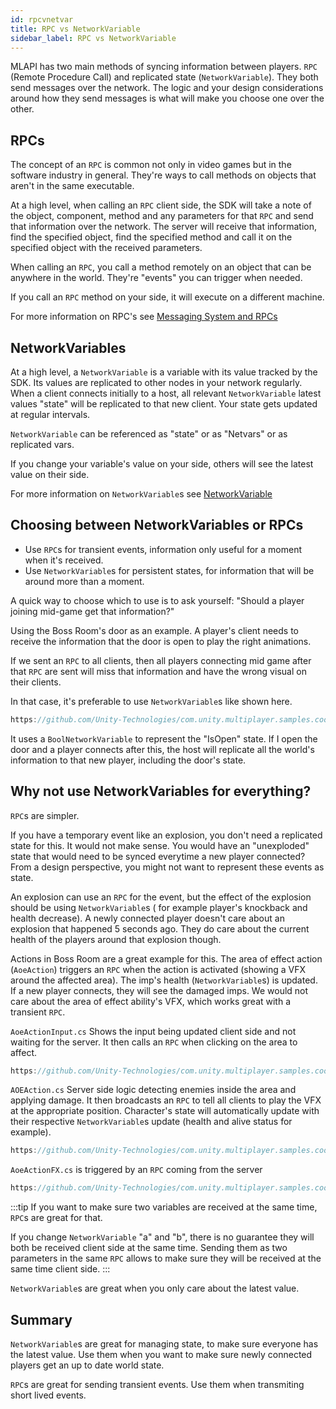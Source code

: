```yaml
---
id: rpcvnetvar
title: RPC vs NetworkVariable
sidebar_label: RPC vs NetworkVariable
---
```


MLAPI has two main methods of syncing information between players. `RPC` (Remote Procedure Call) and replicated state (`NetworkVariable`). They both send messages over the network. The logic and your design considerations around how they send messages is what will make you choose one over the other. 

## RPCs

The concept of an `RPC` is common not only in video games but in the software industry in general. They're ways to call methods on objects that aren't in the same executable. 

At a high level, when calling an `RPC` client side, the SDK will take a note of the object, component, method and any parameters for that `RPC` and send that information over the network. The server will receive that information, find the specified object, find the specified method and call it on the specified object with the received parameters. 

When calling an `RPC`, you call a method remotely on an object that can be anywhere in the world. They're "events" you can trigger when needed. 

If you call an `RPC` method on your side, it will execute on a different machine.

For more information on RPC's see [Messaging System and RPCs](../advanced-topics/messaging-system.md)

## NetworkVariables

At a high level, a `NetworkVariable` is a variable with its value tracked by the SDK. Its values are replicated to other nodes in your network regularly. When a client connects initially to a host, all relevant `NetworkVariable` latest values "state" will be replicated to that new client. Your state gets updated at regular intervals.

`NetworkVariable` can be referenced as "state" or as "Netvars" or as replicated vars.

If you change your variable's value on your side, others will see the latest value on their side.

For more information on `NetworkVariable`s see [NetworkVariable](../mlapi-basics/networkvariable.md)

## Choosing between NetworkVariables or RPCs

- Use `RPC`s for transient events, information only useful for a  moment when it's received.
- Use `NetworkVariable`s for persistent states, for information that will be around more than a moment.

A quick way to choose which to use is to ask yourself: "Should a player joining mid-game get that information?"

Using the Boss Room's door as an example. A player's client needs to receive the information that the door is open to play the right animations.

If we sent an `RPC` to all clients, then all players connecting mid game after that `RPC` are sent will miss that information and have the wrong visual on their clients.

In that case, it's preferable to use `NetworkVariable`s like shown here.

```csharp reference
https://github.com/Unity-Technologies/com.unity.multiplayer.samples.coop/blob/v0.2.1/Assets/BossRoom/Scripts/Shared/NetworkDoorState.cs
```

It uses a `BoolNetworkVariable` to represent the "IsOpen" state. If I open the door and a player connects after this, the host will replicate all the world's information to that new player, including the door's state.


## Why not use NetworkVariables for everything?

`RPC`s are simpler.

If you have a temporary event like an explosion, you don't need a replicated state for this. It would not make sense. You would have an "unexploded" state that would need to be synced everytime a new player connected? From a design perspective, you might not want to represent these events as state.

An explosion can use an `RPC` for the event, but the effect of the explosion should be using `NetworkVariable`s ( for example player's knockback and health decrease). A newly connected player doesn't care about an explosion that happened 5 seconds ago. They do care about the current health of the players around that explosion though.
  
Actions in Boss Room are a great example for this. The area of effect action (`AoeAction`) triggers an `RPC` when the action is activated (showing a VFX around the affected area). The imp's health (`NetworkVariable`s) is updated. If a new player connects, they will see the damaged imps. We would not care about the area of effect ability's VFX, which works great with a transient `RPC`.
   
`AoeActionInput.cs` Shows the input being updated client side and not waiting for the server. It then calls an `RPC` when clicking on the area to affect.

```csharp reference
https://github.com/Unity-Technologies/com.unity.multiplayer.samples.coop/blob/v0.2.1/Assets/BossRoom/Scripts/Client/Game/Action/AoeActionInput.cs
```

`AOEAction.cs` Server side logic detecting enemies inside the area and applying damage. It then broadcasts an `RPC` to tell all clients to play the VFX at the appropriate position. Character's state will automatically update with their respective `NetworkVariable`s update (health and alive status for example).


```csharp reference
https://github.com/Unity-Technologies/com.unity.multiplayer.samples.coop/blob/v0.2.1/Assets/BossRoom/Scripts/Server/Game/Action/AOEAction.cs
```

`AoeActionFX.cs` is triggered by an `RPC` coming from the server

```csharp reference
https://github.com/Unity-Technologies/com.unity.multiplayer.samples.coop/blob/v0.2.1/Assets/BossRoom/Scripts/Client/Game/Action/AoeActionFX.cs
```

:::tip
If you want to make sure two variables are received at the same time, `RPC`s are great for that. 

If you change `NetworkVariable` "a" and "b", there is no guarantee they will both be received client side at the same time. Sending them as two parameters in the same `RPC` allows to make sure they will be received at the same time client side.
:::

`NetworkVariable`s are great when you only care about the latest value.


## Summary

`NetworkVariable`s are great for managing state, to make sure everyone has the latest value. Use them when you want to make sure newly connected players get an up to date world state.

`RPC`s are great for sending transient events. Use them when transmiting short lived events.

